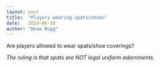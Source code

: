 ```yaml
---
layout: post
title:  "Players wearing spats/shoes"
date:   2019-06-10
author: "Beau Rugg"
---
```


Are players allowed to wear spats/shoe coverings?

<!--more-->

*The ruling is that spats are NOT legal uniform adornments.*
